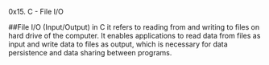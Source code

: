 0x15. C - File I/O

##File I/O (Input/Output) in C it refers to reading from and writing to files on hard drive of the computer. It enables applications to read data from files as input and write data to files as output, which is necessary for data persistence and data sharing between programs.
